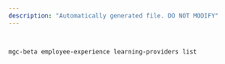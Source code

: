 ```yaml
---
description: "Automatically generated file. DO NOT MODIFY"
---
```


```bash


mgc-beta employee-experience learning-providers list

```